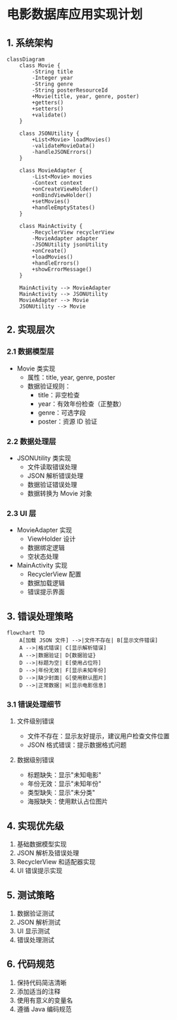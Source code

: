 # 电影数据库应用实现计划

## 1. 系统架构

```mermaid
classDiagram
    class Movie {
        -String title
        -Integer year
        -String genre
        -String posterResourceId
        +Movie(title, year, genre, poster)
        +getters()
        +setters()
        +validate()
    }

    class JSONUtility {
        +List<Movie> loadMovies()
        -validateMovieData()
        -handleJSONErrors()
    }

    class MovieAdapter {
        -List<Movie> movies
        -Context context
        +onCreateViewHolder()
        +onBindViewHolder()
        +setMovies()
        +handleEmptyStates()
    }

    class MainActivity {
        -RecyclerView recyclerView
        -MovieAdapter adapter
        -JSONUtility jsonUtility
        +onCreate()
        +loadMovies()
        +handleErrors()
        +showErrorMessage()
    }

    MainActivity --> MovieAdapter
    MainActivity --> JSONUtility
    MovieAdapter --> Movie
    JSONUtility --> Movie
```

## 2. 实现层次

### 2.1 数据模型层
- Movie 类实现
  - 属性：title, year, genre, poster
  - 数据验证规则：
    - title：非空检查
    - year：有效年份检查（正整数）
    - genre：可选字段
    - poster：资源 ID 验证

### 2.2 数据处理层
- JSONUtility 类实现
  - 文件读取错误处理
  - JSON 解析错误处理
  - 数据验证错误处理
  - 数据转换为 Movie 对象

### 2.3 UI 层
- MovieAdapter 实现
  - ViewHolder 设计
  - 数据绑定逻辑
  - 空状态处理
- MainActivity 实现
  - RecyclerView 配置
  - 数据加载逻辑
  - 错误提示界面

## 3. 错误处理策略

```mermaid
flowchart TD
    A[加载 JSON 文件] -->|文件不存在| B[显示文件错误]
    A -->|格式错误| C[显示解析错误]
    A -->|数据验证| D{数据验证}
    D -->|标题为空| E[使用占位符]
    D -->|年份无效| F[显示未知年份]
    D -->|缺少封面| G[使用默认图片]
    D -->|正常数据| H[显示电影信息]
```

### 3.1 错误处理细节
1. 文件级别错误
   - 文件不存在：显示友好提示，建议用户检查文件位置
   - JSON 格式错误：提示数据格式问题

2. 数据级别错误
   - 标题缺失：显示"未知电影"
   - 年份无效：显示"未知年份"
   - 类型缺失：显示"未分类"
   - 海报缺失：使用默认占位图片

## 4. 实现优先级
1. 基础数据模型实现
2. JSON 解析及错误处理
3. RecyclerView 和适配器实现
4. UI 错误提示实现

## 5. 测试策略
1. 数据验证测试
2. JSON 解析测试
3. UI 显示测试
4. 错误处理测试

## 6. 代码规范
1. 保持代码简洁清晰
2. 添加适当的注释
3. 使用有意义的变量名
4. 遵循 Java 编码规范